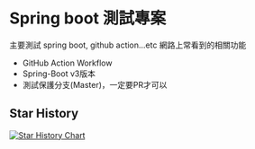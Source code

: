# Spring boot 測試專案

主要測試 spring boot, github action...etc 網路上常看到的相關功能  
- GitHub Action Workflow
- Spring-Boot v3版本
- 測試保護分支(Master)，一定要PR才可以

## Star History

[![Star History Chart](https://api.star-history.com/svg?repos=vancetang/demo&type=Date)](https://star-history.com/#vancetang/demo&Date)

